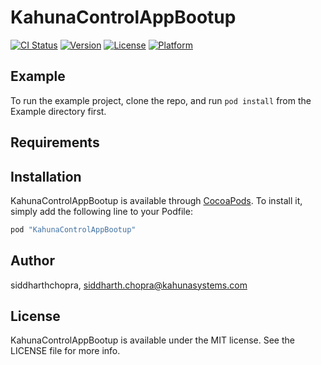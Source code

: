 # KahunaControlAppBootup

[![CI Status](http://img.shields.io/travis/siddharthchopra/KahunaControlAppBootup.svg?style=flat)](https://travis-ci.org/siddharthchopra/KahunaControlAppBootup)
[![Version](https://img.shields.io/cocoapods/v/KahunaControlAppBootup.svg?style=flat)](http://cocoapods.org/pods/KahunaControlAppBootup)
[![License](https://img.shields.io/cocoapods/l/KahunaControlAppBootup.svg?style=flat)](http://cocoapods.org/pods/KahunaControlAppBootup)
[![Platform](https://img.shields.io/cocoapods/p/KahunaControlAppBootup.svg?style=flat)](http://cocoapods.org/pods/KahunaControlAppBootup)

## Example

To run the example project, clone the repo, and run `pod install` from the Example directory first.

## Requirements

## Installation

KahunaControlAppBootup is available through [CocoaPods](http://cocoapods.org). To install
it, simply add the following line to your Podfile:

```ruby
pod "KahunaControlAppBootup"
```

## Author

siddharthchopra, siddharth.chopra@kahunasystems.com

## License

KahunaControlAppBootup is available under the MIT license. See the LICENSE file for more info.
